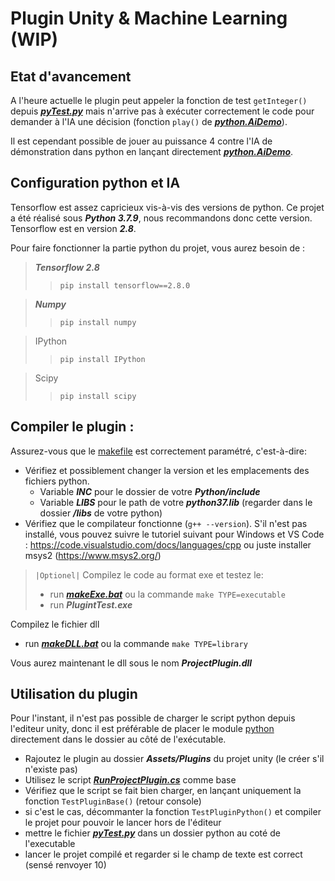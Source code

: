 # Plugin Unity & Machine Learning (WIP)

## Etat d'avancement

A l'heure actuelle le plugin peut appeler la fonction de test `getInteger()` depuis [**_pyTest.py_**](./python/pyTest.py) mais n'arrive pas à exécuter correctement le code pour demander à l'IA une décision (fonction `play()` de [**_python.AiDemo_**](./python/AiDemo.py)). 

Il est cependant possible de jouer au puissance 4 contre l'IA de démonstration dans python en lançant directement [**_python.AiDemo_**](./python/AiDemo.py). 

## Configuration python et IA

Tensorflow est assez capricieux vis-à-vis des versions de python. Ce projet a été réalisé sous **_Python 3.7.9_**, nous recommandons donc cette version. Tensorflow est en version **_2.8_**.

Pour faire fonctionner la partie python du projet, vous aurez besoin de :
>**_Tensorflow 2.8_**
>>`pip install tensorflow==2.8.0`

>**_Numpy_**
>>`pip install numpy`

>IPython
>>`pip install IPython`

>Scipy
>>`pip install scipy`

## Compiler le plugin :

Assurez-vous que le [makefile](./Makefile) est correctement paramétré, c'est-à-dire:
- Vérifiez et possiblement changer la version et les emplacements des fichiers python.
    - Variable **_INC_** pour le dossier de votre **_Python/include_** 
    - Variable **_LIBS_** pour le path de votre **_python37.lib_** (regarder dans le dossier **_/libs_** de votre python)
- Vérifiez que le compilateur fonctionne (`g++ --version`). S'il n'est pas installé, vous pouvez suivre le tutoriel suivant pour Windows et VS Code : https://code.visualstudio.com/docs/languages/cpp ou juste installer msys2 (https://www.msys2.org/)

>`|Optionel|` Compilez le code au format exe et testez le:
>- run [**_makeExe.bat_**](./makeExe.bat) ou la commande `make TYPE=executable`
>- run **_PlugintTest.exe_**

Compilez le fichier dll
- run [**_makeDLL.bat_**](./makeDLL.bat) ou la commande `make TYPE=library`

Vous aurez maintenant le dll sous le nom **_ProjectPlugin.dll_**

## Utilisation du plugin

Pour l'instant, il n'est pas possible de charger le script python depuis l'editeur unity, donc il est préférable de placer le module [python](./python) directement dans le dossier au côté de l'exécutable.

- Rajoutez le plugin au dossier **_Assets/Plugins_** du projet unity (le créer s'il n'existe pas)
- Utilisez le script [**_RunProjectPlugin.cs_**](./RunProjectPlugin.cs) comme base
- Vérifiez que le script se fait bien charger, en lançant uniquement la fonction `TestPluginBase()` (retour console)
- si c'est le cas, décommanter la fonction `TestPluginPython()` et compiler le projet pour pouvoir le lancer hors de l'éditeur
- mettre le fichier [**_pyTest.py_**](./python/pyTest.py) dans un dossier python au coté de l'executable
- lancer le projet compilé et regarder si le champ de texte est correct (sensé renvoyer 10)
